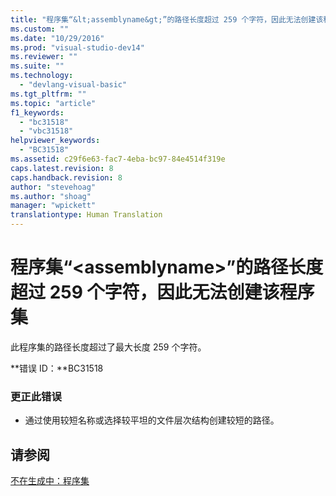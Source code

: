 ```yaml
---
title: "程序集“&lt;assemblyname&gt;”的路径长度超过 259 个字符，因此无法创建该程序集 | Microsoft Docs"
ms.custom: ""
ms.date: "10/29/2016"
ms.prod: "visual-studio-dev14"
ms.reviewer: ""
ms.suite: ""
ms.technology: 
  - "devlang-visual-basic"
ms.tgt_pltfrm: ""
ms.topic: "article"
f1_keywords: 
  - "bc31518"
  - "vbc31518"
helpviewer_keywords: 
  - "BC31518"
ms.assetid: c29f6e63-fac7-4eba-bc97-84e4514f319e
caps.latest.revision: 8
caps.handback.revision: 8
author: "stevehoag"
ms.author: "shoag"
manager: "wpickett"
translationtype: Human Translation
---
```

# 程序集“&lt;assemblyname&gt;”的路径长度超过 259 个字符，因此无法创建该程序集
此程序集的路径长度超过了最大长度 259 个字符。  
  
 **错误 ID：**BC31518  
  
### 更正此错误  
  
-   通过使用较短名称或选择较平坦的文件层次结构创建较短的路径。  
  
## 请参阅  
 [不在生成中：程序集](http://msdn.microsoft.com/zh-cn/6c5c7b30-fa78-4f40-b908-120d0743b0e6)